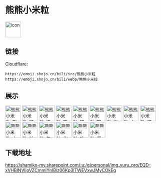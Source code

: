 # 熊熊小米粒
<img src="https://emoji.shojo.cn/bili/src/熊熊小米粒/icon.png" width="50" height="50" alt="icon">

## 链接
Cloudflare:
```
https://emoji.shojo.cn/bili/src/熊熊小米粒
https://emoji.shojo.cn/bili/webp/熊熊小米粒
```
## 展示
<img src="https://emoji.shojo.cn/bili/src/熊熊小米粒/熊熊小米粒-刷卡.png" width="50" height="50" alt="熊熊小米粒-刷卡">
<img src="https://emoji.shojo.cn/bili/src/熊熊小米粒/熊熊小米粒-疑惑.png" width="50" height="50" alt="熊熊小米粒-疑惑">
<img src="https://emoji.shojo.cn/bili/src/熊熊小米粒/熊熊小米粒-抓.png" width="50" height="50" alt="熊熊小米粒-抓">
<img src="https://emoji.shojo.cn/bili/src/熊熊小米粒/熊熊小米粒-哭哭.png" width="50" height="50" alt="熊熊小米粒-哭哭">
<img src="https://emoji.shojo.cn/bili/src/熊熊小米粒/熊熊小米粒-解释一下.png" width="50" height="50" alt="熊熊小米粒-解释一下">
<img src="https://emoji.shojo.cn/bili/src/熊熊小米粒/熊熊小米粒-耶耶.png" width="50" height="50" alt="熊熊小米粒-耶耶">
<img src="https://emoji.shojo.cn/bili/src/熊熊小米粒/熊熊小米粒-当事人.png" width="50" height="50" alt="熊熊小米粒-当事人">
<img src="https://emoji.shojo.cn/bili/src/熊熊小米粒/熊熊小米粒-大笑.png" width="50" height="50" alt="熊熊小米粒-大笑">
<img src="https://emoji.shojo.cn/bili/src/熊熊小米粒/熊熊小米粒-程序终止.png" width="50" height="50" alt="熊熊小米粒-程序终止">
<img src="https://emoji.shojo.cn/bili/src/熊熊小米粒/熊熊小米粒-中奖.png" width="50" height="50" alt="熊熊小米粒-中奖">
<img src="https://emoji.shojo.cn/bili/src/熊熊小米粒/熊熊小米粒-哒咩.png" width="50" height="50" alt="熊熊小米粒-哒咩">
<img src="https://emoji.shojo.cn/bili/src/熊熊小米粒/熊熊小米粒-包在我身上.png" width="50" height="50" alt="熊熊小米粒-包在我身上">
<img src="https://emoji.shojo.cn/bili/src/熊熊小米粒/熊熊小米粒-几个菜啊.png" width="50" height="50" alt="熊熊小米粒-几个菜啊">
<img src="https://emoji.shojo.cn/bili/src/熊熊小米粒/熊熊小米粒-难过.png" width="50" height="50" alt="熊熊小米粒-难过">
<img src="https://emoji.shojo.cn/bili/src/熊熊小米粒/熊熊小米粒-爆炸.png" width="50" height="50" alt="熊熊小米粒-爆炸">

## 下载地址

https://shamiko-my.sharepoint.com/:u:/g/personal/img_yuru_pro/EQD-xVHBINVIjoVZCmmIYnIBiz06Kp3lTWEVxwJMyCOkEg